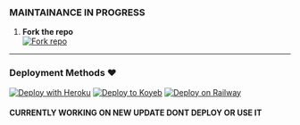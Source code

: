 ### MAINTAINANCE IN PROGRESS 

1. **Fork the repo**
    <br>
<a href='https://github.com/Dkhitman3/Hitman47/fork' target="_blank"><img alt='Fork repo' src='https://img.shields.io/badge/Fork Repo-100000?style=for-the-badge&logo=scan&logoColor=white&labelColor=black&color=black'/></a>

---

### Deployment Methods ♥️
[![Deploy with Heroku](https://www.herokucdn.com/deploy/button.svg "Deploy with Heroku")](https://heroku.com/deploy?template=https://github.com/Lazack28/Lazack-md/ "Deploy with Heroku")
[![Deploy to Koyeb](https://www.koyeb.com/static/images/deploy/button.svg)](https://app.koyeb.com/apps/deploy?type=docker&image=quay.io/toshi-san001/koyeb-auto-install:main&env%5BPORT%5D=8000&env%5BPREFIX%5D&&env%5BMONGODB%5D&&env%MODS%5D&name=Lazack-md)
[![Deploy on Railway](https://railway.app/button.svg)](https://railway.app/new/template/3j9GNw?referralCode=TE7efK)




#### CURRENTLY WORKING ON NEW UPDATE DONT DEPLOY OR USE IT
